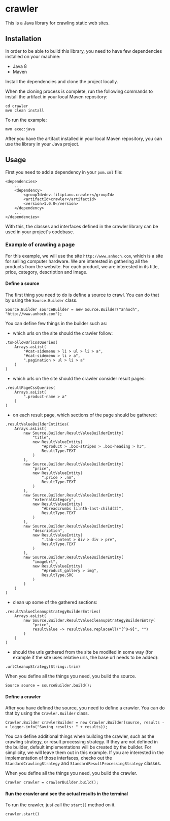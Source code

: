 # crawler

This is a Java library for crawling static web sites.

## Installation

In order to be able to build this library, you need to have few dependencies installed on your machine:

- Java 8
- Maven

Install the dependencies and clone the project locally.

When the cloning process is complete, run the following commands to install the artifact in your local Maven repository:

```
cd crawler
mvn clean install
```

To run the example:

```
mvn exec:java
```

After you have the artifact installed in your local Maven repository, you can use the library in your Java project.

## Usage

First you need to add a dependency in your `pom.xml` file:
```
<dependencies>
    ...
    <dependency>
        <groupId>dev.filiptanu.crawler</groupId>
        <artifactId>crawler</artifactId>
        <version>1.0.0</version>
    </dependency>
    ...
</dependencies>
```

With this, the classes and interfaces defined in the crawler library can be used in your project's codebase.

### Example of crawling a page

For this example, we will use the site `http://www.anhoch.com`, which is a site for selling computer hardware.
We are interested in gathering all the products from the website.
For each product, we are interested in its title, price, category, description and image.

#### Define a source

The first thing you need to do is define a source to crawl.
You can do that by using the `Source.Builder` class.

```
Source.Builder sourceBuilder = new Source.Builder("anhoch", "http://www.anhoch.com");
```

You can define few things in the builder such as:

- which urls on the site should the crawler follow:

```
.toFollowUrlCssQueries(
    Arrays.asList(
        "#cat-sidemenu > li > ul > li > a",
        "#cat-sidemenu > li > a",
        ".pagination > ul > li > a"
    )
)
```

- which urls on the site should the crawler consider result pages:

```
.resultPageCssQueries(
    Arrays.asList(
        ".product-name > a"
    )
)
```

- on each result page, which sections of the page should be gathered:

```
.resultValueBuilderEntities(
    Arrays.asList(
        new Source.Builder.ResultValueBuilderEntity(
            "title",
            new ResultValueEntity(
                "#product > .box-stripes > .box-heading > h3",
                ResultType.TEXT
            )
        ),
        new Source.Builder.ResultValueBuilderEntity(
            "price",
            new ResultValueEntity(
                ".price > .nm",
                ResultType.TEXT
            )
        ),
        new Source.Builder.ResultValueBuilderEntity(
            "externalCategory",
            new ResultValueEntity(
                "#breadcrumbs li:nth-last-child(2)",
                ResultType.TEXT
            )
        ),
        new Source.Builder.ResultValueBuilderEntity(
            "description",
            new ResultValueEntity(
                ".tab-content > div > div > pre",
                ResultType.TEXT
            )
        ),
        new Source.Builder.ResultValueBuilderEntity(
            "imageUrl",
            new ResultValueEntity(
                "#product_gallery > img",
                ResultType.SRC
            )
        )
    )
)
```

- clean up some of the gathered sections:

```
.resultValueCleanupStrategyBuilderEntries(
    Arrays.asList(
        new Source.Builder.ResultValueCleanupStrategyBuilderEntry(
            "price",
            resultValue -> resultValue.replaceAll("[^0-9]", "")
        )
    )
)
```

- should the urls gathered from the site be modifed in some way (for example if the site uses relative urls, the base url needs to be added):

``` 
.urlCleanupStrategy(String::trim)
```

When you define all the things you need, you build the source.

```
Source source = sourceBuilder.build();
```

#### Define a crawler

After you have defined the source, you need to define a crawler.
You can do that by using the `Crawler.Builder` class.

```
Crawler.Builder crawlerBuilder = new Crawler.Builder(source, results -> logger.info("Saving results: " + results));
```

You can define additional things when building the crawler, such as the crawling strategy, or result processing strategy.
If they are not defined in the builder, default implementations will be created by the builder.
For simplicity, we will leave them out in this example.
If you are interested in the implementation of those interfaces, checko out the `StandardCrawlingStrategy` and `StandardResultProcessingStrategy` classes.

When you define all the things you need, you build the crawler.

```
Crawler crawler = crawlerBuilder.build();
```

#### Run the crawler and see the actual results in the terminal

To run the crawler, just call the `start()` method on it.

```
crawler.start()
```
